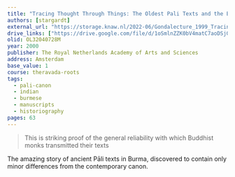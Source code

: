 ```yaml
---
title: "Tracing Thought Through Things: The Oldest Pali Texts and the Early Buddhist Archeology of India and Burma"
authors: [stargardt]
external_url: "https://storage.knaw.nl/2022-06/Gondalecture_1999_Tracing_Thought_through_Things.pdf"
drive_links: ["https://drive.google.com/file/d/1oSmlnZZK0bV4matC7aoDSjG4nY_OKYQD/view?usp=drivesdk"]
olid: OL32040728M
year: 2000
publisher: The Royal Netherlands Academy of Arts and Sciences
address: Amsterdam
base_value: 1
course: theravada-roots
tags:
  - pali-canon
  - indian
  - burmese
  - manuscripts
  - historiography
pages: 63
---
```


> This is striking proof of the general reliability with which Buddhist monks transmitted their texts

The amazing story of ancient Pāli texts in Burma, discovered to contain only minor differences from the contemporary canon.
